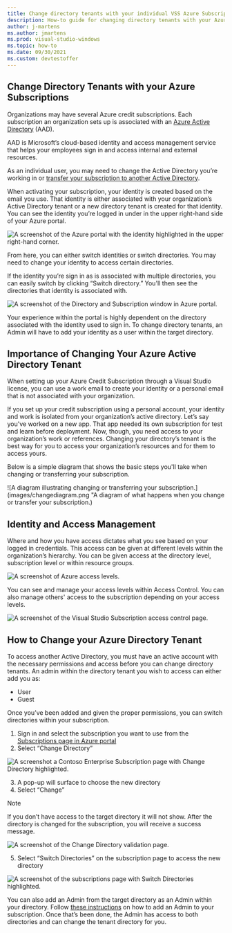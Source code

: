 ```yaml
---
title: Change directory tenants with your individual VSS Azure Subscriptions
description: How-to guide for changing directory tenants with your Azure subscriptions. Provides an overview of identity and access management.
author: j-martens
ms.author: jmartens
ms.prod: visual-studio-windows
ms.topic: how-to 
ms.date: 09/30/2021
ms.custom: devtestoffer
---
```


## Change Directory Tenants with your Azure Subscriptions  

Organizations may have several Azure credit subscriptions. Each subscription an organization sets up is associated with an [Azure Active Directory](https://docs.microsoft.com/en-us/azure/active-directory/fundamentals/active-directory-whatis) \(AAD\).  

AAD is Microsoft’s cloud-based identity and access management service that helps your employees sign in and access internal and external resources.  

As an individual user, you may need to change the Active Directory you’re working in or [transfer your subscription to another Active Directory](https://docs.microsoft.com/en-us/azure/role-based-access-control/transfer-subscription).  

When activating your subscription, your identity is created based on the email you use. That identity is either associated with your organization’s Active Directory tenant or a new directory tenant is created for that identity. You can see the identity you’re logged in under in the upper right-hand side of your Azure portal.  

![A screenshot of the Azure portal with the identity highlighted in the upper right-hand corner.](media/change-directory-tenants/identity.png "The logged in identity is in the upper right-hand corner of your Azure portal.")  

From here, you can either switch identities or switch directories. You may need to change your identity to access certain directories.  

If the identity you’re sign in as is associated with multiple directories, you can easily switch by clicking “Switch directory.” You'll then see the directories that identity is associated with.  

![A screenshot of the Directory and Subscription window in Azure portal.](media/change-directory-tenants/switchdirectory.png "Switch directories by clicking switch directory. Choose the directory you want.")  

Your experience within the portal is highly dependent on the directory associated with the identity used to sign in. To change directory tenants, an Admin will have to add your identity as a user within the target directory.  

## Importance of Changing Your Azure Active Directory Tenant  

When setting up your Azure Credit Subscription through a Visual Studio license, you can use a work email to create your identity or a personal email that is not associated with your organization.  

If you set up your credit subscription using a personal account, your identity and work is isolated from your organization’s active directory. Let’s say you've worked on a new app. That app needed its own subscription for test and learn before deployment. Now, though, you need access to your organization’s work or references. Changing your directory’s tenant is the best way for you to access your organization’s resources and for them to access yours.  

Below is a simple diagram that shows the basic steps you'll take when changing or transferring your subscription.

![A diagram illustrating changing or transferring your subscription.](images/changediagram.png "A diagram of what happens when you change or transfer your subscription.)

## Identity and Access Management

Where and how you have access dictates what you see based on your logged in credentials. This access can be given at different levels within the organization’s hierarchy. You can be given access at the directory level, subscription level or within resource groups.  

![A screenshot of Azure access levels.](media/change-directory-tenants/accessmanagement.png "The access levels available in Azure.")  

You can see and manage your access levels within Access Control. You can also manage others' access to the subscription depending on your access levels.  

![A screenshot of the Visual Studio Subscription access control page.](media/change-directory-tenants/accesscontrol.png "Manage access to your subscription.")

## How to Change your Azure Directory Tenant

To access another Active Directory, you must have an active account with the necessary permissions and access before you can change directory tenants. An admin within the directory tenant you wish to access can either add you as:

* User
* Guest  

Once you’ve been added and given the proper permissions, you can switch directories within your subscription.  

1. Sign in and select the subscription you want to use from the [Subscriptions page in Azure portal](https://portal.azure.com/#blade/Microsoft_Azure_Billing/SubscriptionsBlade)  
2. Select “Change Directory”  

 ![A screenshot a Contoso Enterprise Subscription page with Change Directory highlighted.](media/change-directory-tenants/changedirectory.png "Select Change Directory.")

3. A pop-up will surface to choose the new directory  
4. Select “Change”  

> [!NOTE]
> If you don’t have access to the target directory it will not show. After the directory is changed for the subscription, you will receive a success message.  
 
 ![A screenshot of the Change Directory validation page.](media/change-directory-tenants/changebutton.png "Select the directory from the dropdown and click the Change button.")

5. Select “Switch Directories” on the subscription page to access the new directory  

 ![A screenshot of the subscriptions page with Switch Directories highlighted.](media/change-directory-tenants/switchdirectoriesoutlined.png "Click Switch Directories to access the new directory.")

You can also add an Admin from the target directory as an Admin within your directory. Follow [these instructions](https://docs.microsoft.com/en-us/visualstudio/subscriptions/cloud-admin) on how to add an Admin to your subscription. Once that’s been done, the Admin has access to both directories and can change the tenant directory for you.  
